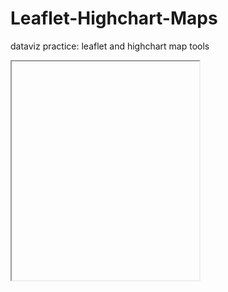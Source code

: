 # Leaflet-Highchart-Maps
dataviz practice: leaflet and highchart map tools
<iframe src="https://nwroth.github.io/leaflet-map-simple” width=”90%” height=350></iframe>
AND
<iframe src="https://nwroth.github.io/highcharts-scatter-csv” width=”90%” height=350></iframe>
